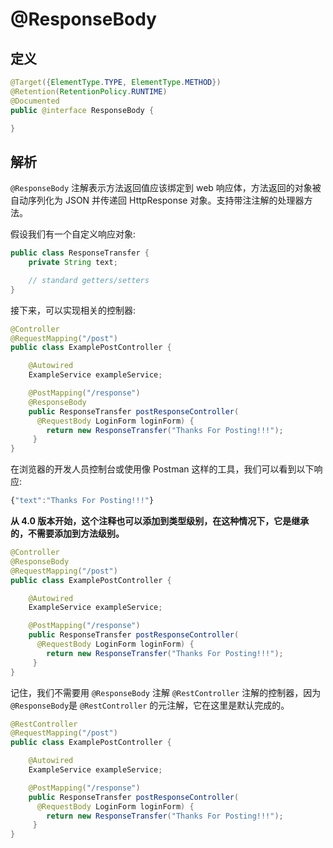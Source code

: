 # @ResponseBody

## 定义

```java
@Target({ElementType.TYPE, ElementType.METHOD})
@Retention(RetentionPolicy.RUNTIME)
@Documented
public @interface ResponseBody {

}
```

## 解析

`@ResponseBody`  注解表示方法返回值应该绑定到 web 响应体，方法返回的对象被自动序列化为 JSON 并传递回 HttpResponse 对象。支持带注注解的处理器方法。

假设我们有一个自定义响应对象:

```java
public class ResponseTransfer {
    private String text; 

    // standard getters/setters
}
```

接下来，可以实现相关的控制器:

```java
@Controller
@RequestMapping("/post")
public class ExamplePostController {

    @Autowired
    ExampleService exampleService;

    @PostMapping("/response")
    @ResponseBody
    public ResponseTransfer postResponseController(
      @RequestBody LoginForm loginForm) {
        return new ResponseTransfer("Thanks For Posting!!!");
     }
}
```

在浏览器的开发人员控制台或使用像 Postman 这样的工具，我们可以看到以下响应:

```js
{"text":"Thanks For Posting!!!"}
```

**从 4.0 版本开始，这个注释也可以添加到类型级别，在这种情况下，它是继承的，不需要添加到方法级别。**

```java
@Controller
@ResponseBody
@RequestMapping("/post")
public class ExamplePostController {

    @Autowired
    ExampleService exampleService;

    @PostMapping("/response")
    public ResponseTransfer postResponseController(
      @RequestBody LoginForm loginForm) {
        return new ResponseTransfer("Thanks For Posting!!!");
     }
}
```

记住，我们不需要用 `@ResponseBody` 注解 `@RestController` 注解的控制器，因为 `@ResponseBody`是 `@RestController` 的元注解，它在这里是默认完成的。

```java
@RestController
@RequestMapping("/post")
public class ExamplePostController {

    @Autowired
    ExampleService exampleService;

    @PostMapping("/response")
    public ResponseTransfer postResponseController(
      @RequestBody LoginForm loginForm) {
        return new ResponseTransfer("Thanks For Posting!!!");
     }
}
```



